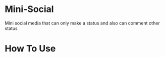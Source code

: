 # Mini-Social
Mini social media that can only make a status and also can comment other status

# How To Use
